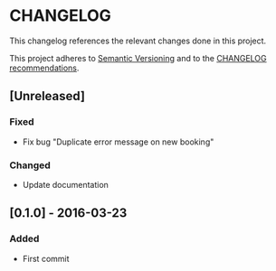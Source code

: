 CHANGELOG
=========

This changelog references the relevant changes done in this project.

This project adheres to [Semantic Versioning](http://semver.org/) 
and to the [CHANGELOG recommendations](http://keepachangelog.com/).


## [Unreleased]

### Fixed
- Fix bug "Duplicate error message on new booking"    

### Changed
- Update documentation

## [0.1.0] - 2016-03-23

### Added

- First commit

